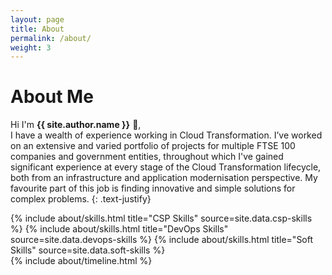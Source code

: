 ```yaml
---
layout: page
title: About
permalink: /about/
weight: 3
---
```


# **About Me**

Hi I'm **{{ site.author.name }}** :wave:,<br>
I have a wealth of experience working in Cloud Transformation. I’ve worked on an extensive and varied portfolio of 
projects for multiple FTSE 100 companies and government entities, throughout which I've gained significant experience at 
every stage of the Cloud Transformation lifecycle, both from an infrastructure and application modernisation
perspective. My favourite part of this job is finding innovative and simple solutions for complex problems.
{: .text-justify}

<div class="row">
{% include about/skills.html title="CSP Skills" source=site.data.csp-skills %}
{% include about/skills.html title="DevOps Skills" source=site.data.devops-skills %}
{% include about/skills.html title="Soft Skills" source=site.data.soft-skills %}
</div>

<div class="row">
{% include about/timeline.html %}
</div>